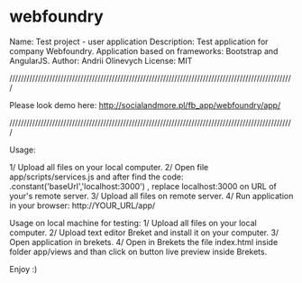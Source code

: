 # webfoundry
Name: Test project - user application
Description: Test application for company Webfoundry. Application based on frameworks: Bootstrap and AngularJS. 
Author: Andrii Olinevych 
License: MIT 

////////////////////////////////////////////////////////////////////////////////////////////////////

Please look demo here:     http://socialandmore.pl/fb_app/webfoundry/app/

////////////////////////////////////////////////////////////////////////////////////////////////////

Usage:

1/ Upload all files on your local computer. 
2/ Open file app/scripts/services.js and after find the code: 
.constant('baseUrl','localhost:3000') , replace  localhost:3000 on  URL of your's remote server.
3/ Upload all files on remote server. 
4/ Run application in your browser: http://YOUR_URL/app/


Usage on local machine for testing: 
1/  Upload all files on your local computer. 
2/ Upload text editor Breket and install it on your computer.
3/ Open application in brekets. 
4/ Open in Brekets the file index.html inside folder app/views and than click on button live preview inside Brekets.

Enjoy :) 

 


